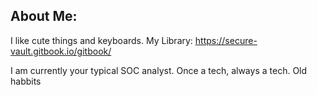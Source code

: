 ## About Me:

I like cute things and keyboards.
My Library: https://secure-vault.gitbook.io/gitbook/

I am currently your typical SOC analyst. Once a tech, always a tech. Old habbits
